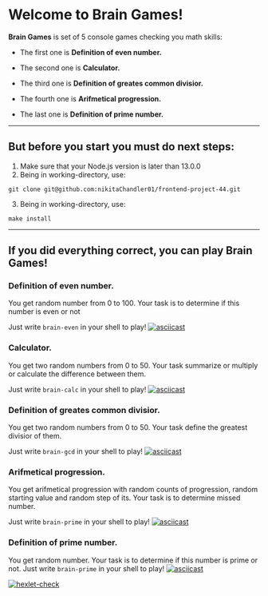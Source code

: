 # Welcome to Brain Games! 
**Brain Games** is set of 5 console games checking you math skills: 

+ The first one is **Definition of even number.** 

+ The second one is **Calculator.**

+ The third one is **Definition of greates common divisior.**

+ The fourth one is **Arifmetical progression.**

+ The last one is **Definition of prime number.**
___

## But before you start you must do next steps:
1. Make sure that your Node.js version is later than 13.0.0
2. Being in working-directory, use:
  ```
  git clone git@github.com:nikitaChandler01/frontend-project-44.git
  ```
3. Being in working-directory, use:
  ```
  make install
  ```
___

## If you did everything correct, you can play Brain Games!

### **Definition of even number.**
You get random number from 0 to 100. Your task is to determine if this number is even or not

Just write `brain-even` in your shell to play!
[![asciicast](https://asciinema.org/a/566920.svg)](https://asciinema.org/a/566920)

### **Calculator.**
You get two random numbers from 0 to 50. Your task summarize or multiply or calculate the difference between them.

Just write `brain-calc` in your shell to play!
[![asciicast](https://asciinema.org/a/6THu3c8c8ZYe59B3a6uoOQHaL.svg)](https://asciinema.org/a/6THu3c8c8ZYe59B3a6uoOQHaL)

### **Definition of greates common divisior.**
You get two random numbers from 0 to 50. Your task define the greatest divisior of them.

Just write `brain-gcd` in your shell to play!
[![asciicast](https://asciinema.org/a/pyTMikOy6AtNYzUoFwRYSPvhf.svg)](https://asciinema.org/a/pyTMikOy6AtNYzUoFwRYSPvhf)

### **Arifmetical progression.**
You get arifmetical progression with random counts of progression, random starting value and random step of its. Your task is to determine missed number.

Just write `brain-prime` in your shell to play!
[![asciicast](https://asciinema.org/a/6nahYa8ndm7RqSH7A2lisKjVi.svg)](https://asciinema.org/a/6nahYa8ndm7RqSH7A2lisKjVi)

### **Definition of prime number.**
You get random number. Your task is to determine if this number is prime or not.
Just write `brain-prime` in your shell to play!
[![asciicast](https://asciinema.org/a/r0dfmIyVybysMxvwxG0qxecm4.svg)](https://asciinema.org/a/r0dfmIyVybysMxvwxG0qxecm4)

[![hexlet-check](https://github.com/nikitaChandler01/Brain-Games/actions/workflows/hexlet-check.yml/badge.svg)](https://github.com/nikitaChandler01/Brain-Games/actions/workflows/hexlet-check.yml)

